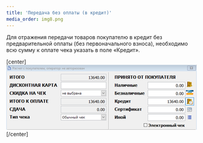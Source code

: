 ```yaml
---
title: 'Передача без оплаты (в кредит)'
media_order: img8.png
---
```


Для отражения передачи товаров покупателю в кредит без предварительной оплаты (без первоначального взноса), необходимо всю сумму к оплате чека указать в поле «Кредит».

[center]
![](img8.png)
[/center]
